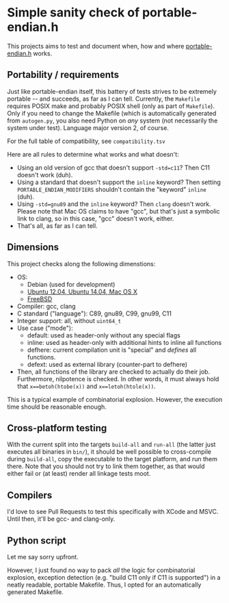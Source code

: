 <!-- This file is part of endian-ci, a simple sanity check of portable-endian.h
     Copyright 2016 Ben Wiederhake
     License: MIT, see LICENSE -->
# Simple sanity check of portable-endian.h

This projects aims to test and document when, how and where
[portable-endian.h](https://github.com/BenWiederhake/portable-endian)
works.

## Portability / requirements

Just like portable-endian itself, this battery of tests strives to be
extremely portable -- and succeeds, as far as I can tell.  Currently,
the `Makefile` requires POSIX make and probably POSIX shell (only as
part of `Makefile`).  Only if you need to change the Makefile (which is
automatically generated from `autogen.py`, you also need Python on
*any* system (not necessarily the system under test). Language major
version 2, of course.

For the full table of compatibility, see `compatibility.tsv`

Here are all rules to determine what works and what doesn't:
- Using an old version of gcc that doesn't support `-std=c11`?  Then C11
  doesn't work (duh).
- Using a standard that doesn't support the `inline` keyword?  Then
  setting `PORTABLE_ENDIAN_MODIFIERS` shouldn't contain the "keyword"
  `inline` (duh).
- Using `-std=gnu89` and the `inline` keyword?  Then `clang` doesn't work.
  Please note that Mac OS claims to have "gcc", but that's just a symbolic
  link to clang, so in this case, "gcc" doesn't work, either.
- That's all, as far as I can tell.


## Dimensions

This project checks along the following dimenstions:
- OS:
    * Debian (used for development)
    * [Ubuntu 12.04, Ubuntu 14.04, Mac OS X](https://travis-ci.org/BenWiederhake/endian-ci)
    * [FreeBSD](https://gitlab.com/BenWiederhake/endian-ci/builds)
- Compiler: gcc, clang
- C standard ("language"): C89, gnu89, C99, gnu99, C11
- Integer support: all, without `uint64_t`
- Use case ("mode"):
    * default: used as header-only without any special flags
    * inline: used as header-only with additional hints to inline all functions
    * defhere: current compilation unit is "special" and *defines* all
      functions.
    * defext: used as external library (counter-part to
      defhere)
- Then, all functions of the library are checked to actually do their job.
  Furthermore, nilpotence is checked.  In other words, it must always hold
  that `x==betoh(htobe(x))` and `x==letoh(htole(x))`.

This is a typical example of combinatorial explosion.  However, the
execution time should be reasonable enough.

## Cross-platform testing

With the current split into the targets `build-all` and
`run-all` (the latter just executes all binaries in `bin/`), it should
be well possible to cross-compile during `build-all`, copy the
executable to the target platform, and run them there.  Note that you
should not try to link them together, as that would either fail or (at least)
render all linkage tests moot.

## Compilers

I'd love to see Pull Requests to test this specifically with XCode and
MSVC.  Until then, it'll be gcc- and clang-only.

## Python script

Let me say sorry upfront.

However, I just found no way to pack *all* the logic for combinatorial
explosion, exception detection (e.g. "build C11 only if C11 is
supported") in a neatly readable, portable Makefile.  Thus, I opted for
an automatically generated Makefile.
